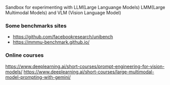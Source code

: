 Sandbox for experimenting with LLM(Large Languange Models) LMM(Large Multimodal Models) and VLM (Vision Language Model)

### Some benchmarks sites
* https://github.com/facebookresearch/unibench
* https://mmmu-benchmark.github.io/

### Online courses
https://www.deeplearning.ai/short-courses/prompt-engineering-for-vision-models/
https://www.deeplearning.ai/short-courses/large-multimodal-model-prompting-with-gemini/

